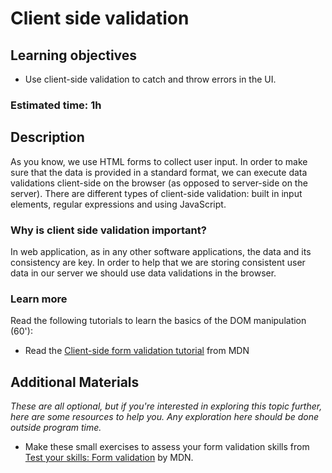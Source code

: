 # Client side validation

## Learning objectives

- Use client-side validation to catch and throw errors in the UI.

### Estimated time: 1h

## Description

As you know, we use HTML forms to collect user input. In order to make sure that the data is provided in a standard format, we can execute data validations client-side on the browser (as opposed to server-side on the server). There are different types of client-side validation: built in input elements, regular expressions and using JavaScript.

### Why is client side validation important?

In web application, as in any other software applications, the data and its consistency are key. In order to help that we are storing consistent user data in our server we should use data validations in the browser.

### Learn more
Read the following tutorials to learn the basics of the DOM manipulation (60'):
- Read the [Client-side form validation tutorial](https://developer.mozilla.org/en-US/docs/Learn/Forms/Form_validation) from MDN


## Additional Materials

*These are all optional, but if you're interested in exploring this topic further, here are some resources to help you. Any exploration here should be done outside program time.*
- Make these small exercises to assess your form validation skills from [Test your skills: Form validation](https://developer.mozilla.org/en-US/docs/Learn/Forms/Test_your_skills:_Form_validation) by MDN. 
